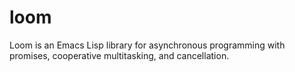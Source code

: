 # loom
Loom is an Emacs Lisp library for asynchronous programming with promises, cooperative multitasking, and cancellation.
